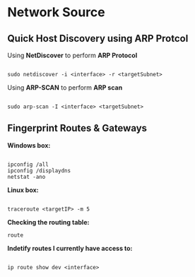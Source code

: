 # Network Source

## Quick Host Discovery using ARP Protcol

Using **NetDiscover** to perform **ARP Protocol**
```

sudo netdiscover -i <interface> -r <targetSubnet>
```
Using **ARP-SCAN** to perform **ARP scan**

```

sudo arp-scan -I <interface> <targetSubnet>
```

## Fingerprint Routes & Gateways
**Windows box:** 
```

ipconfig /all
ipconfig /displaydns
netstat -ano
```
**Linux box:**
```

traceroute <targetIP> -m 5
```
**Checking the routing table:**
```
route
```
**Indetify routes I currently have access to:**
```

ip route show dev <interface>
```
